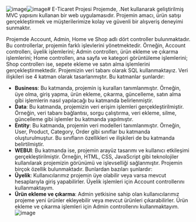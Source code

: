![image](https://github.com/MuhammedYasinOzdemirDev/E-Ticaret-Projesi/assets/94251353/4b18b63d-8f8e-4492-82ce-19d5c8c59162)![image](https://github.com/MuhammedYasinOzdemirDev/E-Ticaret-Projesi/assets/94251353/50f4dd67-10f2-4198-beab-a9571a1052b8)# E-Ticaret Projesi
Projemde, .Net kullanarak geliştirilmiş MVC yapısını kullanan bir web uygulamasıdır. Projemin amacı, ürün satışı gerçekleştirmek ve müşterilerimize kolay ve güvenli bir alışveriş deneyimi sunmaktır. 

Projemde Account, Admin, Home ve Shop adlı dört controller bulunmaktadır. Bu controllerlar, projemin farklı işlevlerini yönetmektedir. Örneğin, Account controllerı, üyelik işlemlerini; Admin controllerı, ürün ekleme ve çıkarma işlemlerini; Home controllerı, ana sayfa ve kategori görüntüleme işlemlerini; Shop controllerı ise, sepete ekleme ve satın alma işlemlerini gerçekleştirmektedir.
Projemizin veri tabanı olarak SQL kullanmaktayız. Veri ilişkileri ise 4 katman olarak tasarlanmıştır. Bu katmanlar şunlardır:

- **Business**: Bu katmanda, projemin iş kuralları tanımlanmıştır. Örneğin, üye olma, giriş yapma, ürün ekleme, çıkarma, güncelleme, satın alma gibi işlemlerin nasıl yapılacağı bu katmanda belirlenmiştir.
- **Data**: Bu katmanda, projemizin veri erişim işlemleri gerçekleştirilmiştir. Örneğin, veri tabanı bağlantısı, sorgu çalıştırma, veri ekleme, silme, güncelleme gibi işlemler bu katmanda yapılmıştır.
- **Entity**: Bu katmanda, projemin veri modelleri tanımlanmıştır. Örneğin, User, Product, Category, Order gibi sınıflar bu katmanda oluşturulmuştur. Bu sınıfların özellikleri ve ilişkileri de bu katmanda belirtilmiştir.
- **WEBUI**: Bu katmanda ise, projemin arayüz tasarımı ve kullanıcı etkileşimi gerçekleştirilmiştir. Örneğin, HTML, CSS, JavaScript gibi teknolojiler kullanılarak projemizin görünümü ve işlevselliği sağlanmıştır.
Projemin birçok özellik bulunmaktadır. Bunlardan bazıları şunlardır:
- **Üyelik**: Kullanıcılarımız projemin üye olabilir veya varsa mevcut hesaplarıyla giriş yapabilirler. Üyelik işlemleri için Account controllerını kullanmaktayım.
- **Ürün ekleme ve çıkarma**: Admin yetkisine sahip olan kullanıcılarımız projeme yeni ürünler ekleyebilir veya mevcut ürünleri çıkarabilirler. Ürün ekleme ve çıkarma işlemleri için Admin controllerını kullanmaktayım.
![image](https://github.com/MuhammedYasinOzdemirDev/E-Ticaret-Projesi/assets/94251353/e58a47ab-37b9-4eaa-a4a6-d285d72551fe)



  



